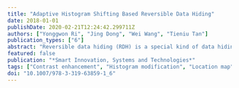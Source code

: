 ```yaml
---
title: "Adaptive Histogram Shifting Based Reversible Data Hiding"
date: 2018-01-01
publishDate: 2020-02-21T12:24:42.299711Z
authors: ["Yonggwon Ri", "Jing Dong", "Wei Wang", "Tieniu Tan"]
publication_types: ["6"]
abstract: "Reversible data hiding (RDH) is a special kind of data hiding technique which can exactly recover the cover image from the stego image after extracting the hidden data. Recently, Wu et al. proposed a novel RDH method with contrast enhancement (RDH-CE). RDH-CE achieved a good effect in improving visual quality especially for poorly illustrated images. In Wu's method, however, the PSNR of stego image is relatively low and embedding performance is largely influenced by the histogram distribution of cover image. Since PSNR is still considered as one of the most important metrics for evaluating the RDH performance, this paper presents a reliable RDH method based on adaptive histogram shifting for gray-scale images to improve the PSNR of stego image while maintaining the good effect of the contrast enhancement obtained by RDH-CE."
featured: false
publication: "*Smart Innovation, Systems and Technologies*"
tags: ["Contrast enhancement", "Histogram modification", "Location map", "PSNR", "Reversible data hiding"]
doi: "10.1007/978-3-319-63859-1_6"
---
```


